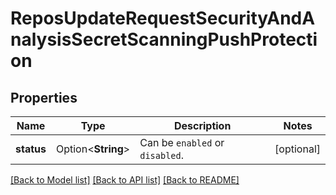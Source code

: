 # ReposUpdateRequestSecurityAndAnalysisSecretScanningPushProtection

## Properties

Name | Type | Description | Notes
------------ | ------------- | ------------- | -------------
**status** | Option<**String**> | Can be `enabled` or `disabled`. | [optional]

[[Back to Model list]](../README.md#documentation-for-models) [[Back to API list]](../README.md#documentation-for-api-endpoints) [[Back to README]](../README.md)


